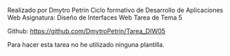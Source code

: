 Realizado por Dmytro Petrin
Ciclo formativo de Desarrollo de Aplicaciones Web
Asignatura: Diseño de Interfaces Web
Tarea  de Tema 5

Github: https://github.com/DmytroPetrin/Tarea_DIW05

Para hacer esta tarea no he utilizado ninguna plantilla.